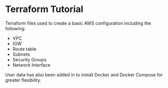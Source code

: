 # Terraform Tutorial

Terraform files used to create a basic AWS configuration including the following:
- VPC
- IGW
- Route table
- Subnets
- Security Groups
- Network Interface

User data has also been added in to install Docker and Docker Compose for greater flexibility.
